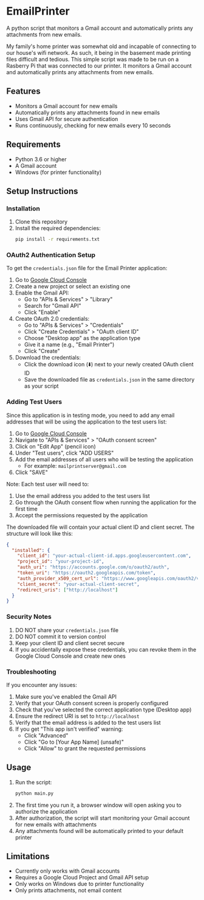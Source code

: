 # EmailPrinter

A python script that monitors a Gmail account and automatically prints any attachments from new emails.

My family's home printer was somewhat old and incapable of connecting to our house's wifi network. As such, it being in the basement made printing files difficult and tedious. This simple script was made to be run on a Rasberry Pi that was connected to our printer. It monitors a Gmail account and automatically prints any attachments from new emails.

## Features

- Monitors a Gmail account for new emails
- Automatically prints any attachments found in new emails
- Uses Gmail API for secure authentication
- Runs continuously, checking for new emails every 10 seconds

## Requirements

- Python 3.6 or higher
- A Gmail account
- Windows (for printer functionality)

## Setup Instructions

### Installation

1. Clone this repository
2. Install the required dependencies:
   ```bash
   pip install -r requirements.txt
   ```

### OAuth2 Authentication Setup

To get the `credentials.json` file for the Email Printer application:

1. Go to [Google Cloud Console](https://console.cloud.google.com/)
2. Create a new project or select an existing one
3. Enable the Gmail API:
   - Go to "APIs & Services" > "Library"
   - Search for "Gmail API"
   - Click "Enable"
4. Create OAuth 2.0 credentials:
   - Go to "APIs & Services" > "Credentials"
   - Click "Create Credentials" > "OAuth client ID"
   - Choose "Desktop app" as the application type
   - Give it a name (e.g., "Email Printer")
   - Click "Create"
5. Download the credentials:
   - Click the download icon (⬇️) next to your newly created OAuth client ID
   - Save the downloaded file as `credentials.json` in the same directory as your script

### Adding Test Users

Since this application is in testing mode, you need to add any email addresses that will be using the application to the test users list:

1. Go to [Google Cloud Console](https://console.cloud.google.com/)
2. Navigate to "APIs & Services" > "OAuth consent screen"
3. Click on "Edit App" (pencil icon)
4. Under "Test users", click "ADD USERS"
5. Add the email addresses of all users who will be testing the application
   - For example: `mailprintserver@gmail.com`
6. Click "SAVE"

Note: Each test user will need to:

1. Use the email address you added to the test users list
2. Go through the OAuth consent flow when running the application for the first time
3. Accept the permissions requested by the application

The downloaded file will contain your actual client ID and client secret. The structure will look like this:

```json
{
  "installed": {
    "client_id": "your-actual-client-id.apps.googleusercontent.com",
    "project_id": "your-project-id",
    "auth_uri": "https://accounts.google.com/o/oauth2/auth",
    "token_uri": "https://oauth2.googleapis.com/token",
    "auth_provider_x509_cert_url": "https://www.googleapis.com/oauth2/v1/certs",
    "client_secret": "your-actual-client-secret",
    "redirect_uris": ["http://localhost"]
  }
}
```

### Security Notes

1. DO NOT share your `credentials.json` file
2. DO NOT commit it to version control
3. Keep your client ID and client secret secure
4. If you accidentally expose these credentials, you can revoke them in the Google Cloud Console and create new ones

### Troubleshooting

If you encounter any issues:

1. Make sure you've enabled the Gmail API
2. Verify that your OAuth consent screen is properly configured
3. Check that you've selected the correct application type (Desktop app)
4. Ensure the redirect URI is set to `http://localhost`
5. Verify that the email address is added to the test users list
6. If you get "This app isn't verified" warning:
   - Click "Advanced"
   - Click "Go to [Your App Name] (unsafe)"
   - Click "Allow" to grant the requested permissions

## Usage

1. Run the script:
   ```bash
   python main.py
   ```
2. The first time you run it, a browser window will open asking you to authorize the application
3. After authorization, the script will start monitoring your Gmail account for new emails with attachments
4. Any attachments found will be automatically printed to your default printer

## Limitations

- Currently only works with Gmail accounts
- Requires a Google Cloud Project and Gmail API setup
- Only works on Windows due to printer functionality
- Only prints attachments, not email content
